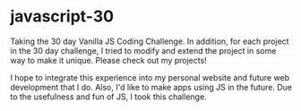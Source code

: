 # javascript-30

Taking the 30 day Vanilla JS Coding Challenge. In addition, for each project in the 30 day challenge, I tried to modify and extend the project in some way to make it unique. Please check out my projects!

I hope to integrate this experience into my personal website and future web development that I do. Also, I'd like to make apps using JS in the future. Due to the usefulness and fun of JS, I took this challenge.
